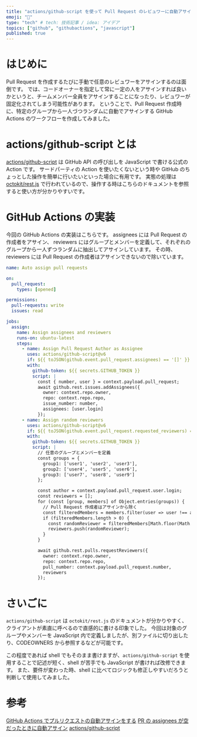```yaml
---
title: "actions/github-script を使って Pull Request のレビュワーに自動アサインする"
emoji: "🍡"
type: "tech" # tech: 技術記事 / idea: アイデア
topics: ["github", "githubactions", "javascript"]
published: true
---
```


# はじめに

Pull Request を作成するたびに手動で任意のレビュワーをアサインするのは面倒です。
では、コードオーナーを指定して常に一定の人をアサインすれば良いかというと、チームメンバー全員をアサインすることになったり、レビュワーが固定化されてしまう可能性があります。
ということで、Pull Request 作成時に、特定のグループから一人づつランダムに自動でアサインする GitHub Actions のワークフローを作成してみました。

# actions/github-script とは

[actions/github-script](https://github.com/actions/github-script) は GitHub API の呼び出しを JavaScript で書ける公式の Action です。
サードパーティの Action を使いたくないという時や GitHub のちょっとした操作を簡単に行いたいといった場合に有用です。
実態の処理は [octokit/rest.js](https://octokit.github.io/rest.js/) で行われているので、操作する時はこちらのドキュメントを参照すると使い方が分かりやすいです。

# GitHub Actions の実装

今回の GitHub Actions の実装はこちらです。
assignees には Pull Request の作成者をアサイン、
reviewers にはグループとメンバーを定義して、それぞれのグループから一人ずつランダムに抽出してアサインしています。
その時、reviewers には Pull Request の作成者はアサインできないので除いています。

```yaml
name: Auto assign pull requests

on:
  pull_request:
    types: [opened]

permissions:
  pull-requests: write
  issues: read

jobs:
  assign:
    name: Assign assignees and reviewers
    runs-on: ubuntu-latest
    steps:
      - name: Assign Pull Request Author as Assignee
        uses: actions/github-script@v6
        if: ${{ toJSON(github.event.pull_request.assignees) == '[]' }} # Assignees を設定していない時だけ動かす
        with:
          github-token: ${{ secrets.GITHUB_TOKEN }}
          script: |
            const { number, user } = context.payload.pull_request;
            await github.rest.issues.addAssignees({
              owner: context.repo.owner,
              repo: context.repo.repo,
              issue_number: number,
              assignees: [user.login]
            });
      - name: Assign random reviewers
        uses: actions/github-script@v6
        if: ${{ toJSON(github.event.pull_request.requested_reviewers) == '[]' }} # Reviewers を設定していない時だけ動かす
        with:
          github-token: ${{ secrets.GITHUB_TOKEN }}
          script: |
            // 任意のグループとメンバーを定義
            const groups = {
              group1: ['user1', 'user2', 'user3'],
              group2: ['user4', 'user5', 'user6'],
              group3: ['user7', 'user8', 'user9']
            };

            const author = context.payload.pull_request.user.login;
            const reviewers = [];
            for (const [group, members] of Object.entries(groups)) {
              // Pull Request 作成者はアサインから除く
              const filteredMembers = members.filter(user => user !== author);
              if (filteredMembers.length > 0) {
                const randomReviewer = filteredMembers[Math.floor(Math.random() * filteredMembers.length)];
                reviewers.push(randomReviewer);
              }
            }

            await github.rest.pulls.requestReviewers({
              owner: context.repo.owner,
              repo: context.repo.repo,
              pull_number: context.payload.pull_request.number,
              reviewers
            });
```

# さいごに
`actions/github-script` は `octokit/rest.js` のドキュメントが分かりやすく、クライアントが素直に呼べるので直感的に書ける印象でした。
今回は対象のグループやメンバーを JavaScript 内で定義しましたが、別ファイルに切り出したり、CODEOWNERS から参照するなどが可能です。

この程度であれば shell でもそのまま書けますが、`actions/github-script` を使用することで記述が短く、shell が苦手でも JavaScript が書ければ改修できます。
また、要件が変わった時、shell に比べてロジックも修正しやすいだろうと判断して使用してみました。

# 参考

[GitHub Actions でプルリクエストの自動アサインをする](https://qiita.com/hkusu/items/39eb92dbd4d6db8a14d8)
[PR の assignees が空だったときに自動アサイン](https://zenn.dev/snowcait/articles/d6bc5eafd8ab75)
[actions/github-script](https://github.com/actions/github-script)
